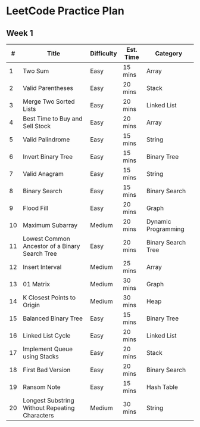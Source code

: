 # LeetCode Practice Plan

## Week 1

| # | Title | Difficulty | Est. Time | Category |
|---|-------|------------|-----------|----------|
| 1 | Two Sum | Easy | 15 mins | Array |
| 2 | Valid Parentheses | Easy | 20 mins | Stack |
| 3 | Merge Two Sorted Lists | Easy | 20 mins | Linked List |
| 4 | Best Time to Buy and Sell Stock | Easy | 20 mins | Array |
| 5 | Valid Palindrome | Easy | 15 mins | String |
| 6 | Invert Binary Tree | Easy | 15 mins | Binary Tree |
| 7 | Valid Anagram | Easy | 15 mins | String |
| 8 | Binary Search | Easy | 15 mins | Binary Search |
| 9 | Flood Fill | Easy | 20 mins | Graph |
| 10 | Maximum Subarray | Medium | 20 mins | Dynamic Programming |
| 11 | Lowest Common Ancestor of a Binary Search Tree | Easy | 20 mins | Binary Search Tree |
| 12 | Insert Interval | Medium | 25 mins | Array |
| 13 | 01 Matrix | Medium | 30 mins | Graph |
| 14 | K Closest Points to Origin | Medium | 30 mins | Heap |
| 15 | Balanced Binary Tree | Easy | 15 mins | Binary Tree |
| 16 | Linked List Cycle | Easy | 20 mins | Linked List |
| 17 | Implement Queue using Stacks | Easy | 20 mins | Stack |
| 18 | First Bad Version | Easy | 20 mins | Binary Search |
| 19 | Ransom Note | Easy | 15 mins | Hash Table |
| 20 | Longest Substring Without Repeating Characters | Medium | 30 mins | String |
